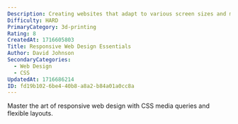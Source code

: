 ```yaml
---
Description: Creating websites that adapt to various screen sizes and monitors
Difficulty: HARD
PrimaryCategory: 3d-printing
Rating: 8
CreatedAt: 1716605803
Title: Responsive Web Design Essentials
Author: David Johnson
SecondaryCategories:
  - Web Design
  - CSS
UpdatedAt: 1716686214
ID: fd19b102-6be4-40b8-a8a2-b84a01a0cc8a
---
```

Master the art of responsive web design with CSS media queries and flexible layouts.
